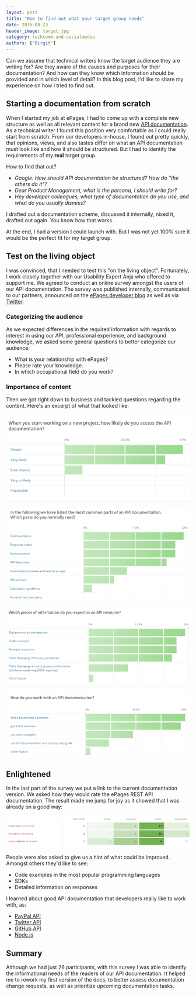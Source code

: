 ```yaml
---
layout: post
title: "How to find out what your target group needs"
date: 2016-08-23
header_image: target.jpg
category: techcomm-and-socialmedia
authors: ["Birgit"]
---
```


Can we assume that technical writers know the target audience they are writing for?
Are they aware of the causes and purposes for their documentation?
And how can they know which information should be provided and in which level of detail?
In this blog post, I'd like to share my experience on how I tried to find out.

## Starting a documentation from scratch

When I started my job at ePages, I had to come up with a complete new structure as well as all relevant content for a brand new [API documentation](/apps).
As a technical writer I found this position very comfortable as I could really start from scratch.
From our developers in-house, I found out pretty quickly, that opinions, views, and also tastes differ on what an API documentation must look like and how it should be structured.
But I had to identify the requirements of my **real** target group.

How to find that out?

* *Google: How should API documentation be structured?
How do "the others do it"?*
* *Dear Product Management, what is the persona, I should write for?*
* *Hey developer colleagues, what type of documentation do you use, and what do you usually dismiss?*

I drafted out a documentation scheme, discussed it internally, nixed it, drafted out again.
You know how that works.

At the end, I had a version I could launch with.
But I was not yet 100% sure it would be the perfect fit for my target group.

## Test on the living object

I was convinced, that I needed to test this "on the living object".
Fortunately, I work closely together with our Usability Expert Anja who offered to support me.
We agreed to conduct an online survey amongst the users of our API documentation.
The survey was published internally, communicated to our partners, announced on the [ePages developer blog](/blog) as well as via [Twitter](https://twitter.com/epagesdevs).

### Categorizing the audience

As we expected differences in the required information with regards to interest in using our API, professional experience, and background knowledge, we asked some general questions to better categorize our audience:

* What is your relationship with ePages?
* Please rate your knowledge.
* In which occupational field do you work?

### Importance of content

Then we got right down to business and tackled questions regarding the content.
Here's an excerpt of what that looked like:

![](/assets/img/pages/blog/images/blog-api-survey-1.png)

![](/assets/img/pages/blog/images/blog-api-survey-2.png)

![](/assets/img/pages/blog/images/blog-api-survey-3.png)

![](/assets/img/pages/blog/images/blog-api-survey-4.png)

## Enlightened

In the last part of the survey we put a link to the current documentation version.
We asked how they would rate the ePages REST API documentation.
The result made me jump for joy as it showed that I was already on a good way:

![](/assets/img/pages/blog/images/blog-api-survey-5.png)

People were also asked to give us a hint of what could be improved.
Amongst others they'd like to see:

* Code examples in the most popular programming languages
* SDKs
* Detailed information on responses

I learned about good API documentation that developers really like to work with, as:

* [PayPal API](https://developer.paypal.com/docs/api/)
* [Twitter API](https://dev.twitter.com/overview/documentation)
* [GitHub API](https://developer.github.com/)
* [Node.js](https://nodejs.org/api/all.html)

## Summary

Although we had just 26 participants, with this survey I was able to identify the informational needs of the readers of our API documentation.
It helped me to rework my first version of the docs, to better assess documentation change requests, as well as prioritize upcoming documentation tasks.
